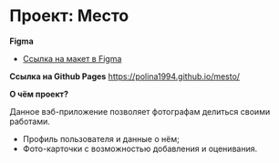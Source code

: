 # Проект: Место

**Figma**

* [Ссылка на макет в Figma](https://www.figma.com/file/2cn9N9jSkmxD84oJik7xL7/JavaScript.-Sprint-4?node-id=0%3A1)

**Ссылка на Github Pages**
https://polina1994.github.io/mesto/

**О чём проект?**

Данное вэб-приложение позволяет фотографам делиться своими работами.

* Профиль пользователя и данные о нём;
* Фото-карточки с возможностью добавления и оценивания.

